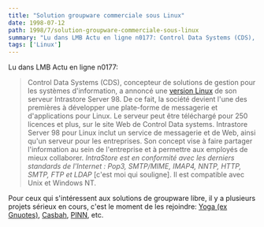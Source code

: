 ```yaml
---
title: "Solution groupware commerciale sous Linux"
date: 1998-07-12
path: 1998/7/solution-groupware-commerciale-sous-linux
summary: "Lu dans LMB Actu en ligne n0177: Control Data Systems (CDS), concepteur de solutions de gestion pour les systèmes d'information, a annoncé une version Linux de son serveur Intrastore Server 98."
tags: ['Linux']
---
```


<P>
Lu dans LMB Actu en ligne n0177:
</P>

<P>
<BLOCKQUOTE>
Control Data Systems (CDS), concepteur de solutions de gestion pour les
systèmes d'information, a annoncé une <A HREF="http://intrastore.cdc.com/www/try_before_you_buy.html">version Linux</A> de son serveur
Intrastore Server 98. De ce fait, la société devient l'une des premières
à développer une plate-forme de messagerie et d'applications pour Linux.
Le serveur peut être téléchargé pour 250 licences et plus, sur le site
Web de Control Data systems. Intrastore Server 98 pour Linux inclut un
service de messagerie et de Web, ainsi qu'un serveur pour les
entreprises. Son concept vise à faire partager l'information au sein de
l'entreprise et à permettre aux employés de mieux collaborer.
<EM>IntraStore est en conformité avec les derniers standards de l'Internet :
Pop3, SMTP/MIME, IMAP4, NNTP, HTTP, SMTP, FTP et LDAP</EM>
[c'est moi qui souligne]. Il est compatible avec Unix et Windows NT.
</BLOCKQUOTE>
</P>

<P>
Pour ceux qui s'intéressent aux solutions de groupware libre, il y a plusieurs
projets sérieux en cours, c'est le moment de les rejoindre:
<A HREF="http://samba.anu.edu.au/yoga/">Yoga (ex Gnuotes)</A>,
<A HREF="http://www.ntlug.org/casbah/">Casbah</A>,
<A HREF="http://cscw.net/pinn/">PINN</A>, etc.
</P>


